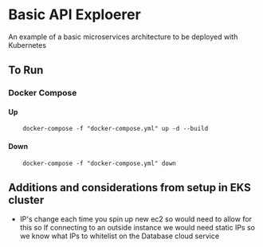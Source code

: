 # Basic API Exploerer
An example of a basic microservices architecture to be deployed with Kubernetes

## To Run
### Docker Compose

#### Up
```
    docker-compose -f "docker-compose.yml" up -d --build
```
#### Down
```
    docker-compose -f "docker-compose.yml" down 
```

## Additions and considerations from setup in EKS cluster
- IP's change each time you spin up new ec2 so would need to allow for this so If connecting to an outside instance we would need static IPs so we know what IPs to whitelist on the Database cloud service